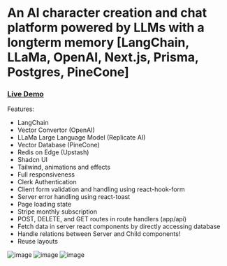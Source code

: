 # An AI character creation and chat platform powered by LLMs with a longterm memory [LangChain, LLaMa, OpenAI, Next.js, Prisma, Postgres, PineCone]

### [Live Demo](https://ubiqoz.com/)

Features:
- LangChain
- Vector Convertor (OpenAI)
- LLaMa Large Language Model (Replicate AI)
- Vector Database (PineCone)
- Redis on Edge (Upstash)
- Shadcn UI
- Tailwind, animations and effects
- Full responsiveness
- Clerk Authentication
- Client form validation and handling using react-hook-form
- Server error handling using react-toast
- Page loading state
- Stripe monthly subscription
- POST, DELETE, and GET routes in route handlers (app/api)
- Fetch data in server react components by directly accessing database
- Handle relations between Server and Child components!
- Reuse layouts

![image](https://github.com/izanamiah/ubiqoz/assets/10970657/7293ffde-c03f-438a-b7f0-ea63302a5207)
![image](https://github.com/izanamiah/ubiqoz/assets/10970657/85c8ad51-66ef-4655-902d-1f23185be1f3)
![image](https://github.com/izanamiah/ubiqoz/assets/10970657/56798295-e638-47bd-bd5b-a57aa75b2fa1)
